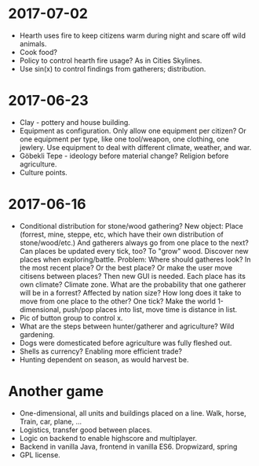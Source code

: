 # 2017-07-02

* Hearth uses fire to keep citizens warm during night and scare off wild animals.
* Cook food?
* Policy to control hearth fire usage? As in Cities Skylines.
* Use sin(x) to control findings from gatherers; distribution.

# 2017-06-23

* Clay - pottery and house building.
* Equipment as configuration. Only allow one equipment per citizen? Or one equipment per type, like one tool/weapon, one clothing, one jewlery. Use equipment to deal with different climate, weather, and war.
* Göbekli Tepe - ideology before material change? Religion before agriculture.
* Culture points.

# 2017-06-16

* Conditional distribution for stone/wood gathering? New object: Place (forrest, mine, steppe, etc, which have their own distribution of stone/wood/etc.) And gatherers always go from one place to the next? Can places be updated every tick, too? To "grow" wood. Discover new places when exploring/battle. Problem: Where should gatheres look? In the most recent place? Or the best place? Or make the user move citisens between places? Then new GUI is needed. Each place has its own climate? Climate zone. What are the probability that one gatherer will be in a forrest? Affected by nation size? How long does it take to move from one place to the other? One tick? Make the world 1-dimensional, push/pop places into list, move time is distance in list.
* Pic of button group to control x.
* What are the steps between hunter/gatherer and agriculture? Wild gardening.
* Dogs were domesticated before agriculture was fully fleshed out.
* Shells as currency? Enabling more efficient trade?
* Hunting dependent on season, as would harvest be.

# Another game

* One-dimensional, all units and buildings placed on a line.
    Walk, horse, Train, car, plane, ...
* Logistics, transfer good between places.
* Logic on backend to enable highscore and multiplayer.
* Backend in vanilla Java, frontend in vanilla ES6.
    Dropwizard, spring
* GPL license.
